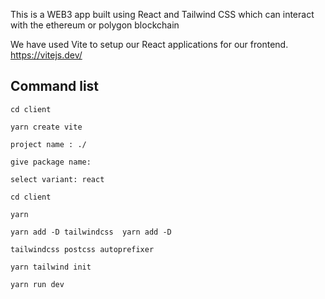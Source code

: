 This is a WEB3 app built using React and Tailwind CSS which can interact with the ethereum or polygon blockchain

We have used Vite to setup our React applications for our frontend.
https://vitejs.dev/

## Command list
```
cd client
```
```
yarn create vite
```
```
project name : ./
```
```
give package name:
```
```
select variant: react
```
```
cd client
```
``` 
yarn
```
```
yarn add -D tailwindcss  yarn add -D 
```
```
tailwindcss postcss autoprefixer
```
```
yarn tailwind init
```
```
yarn run dev
``` 